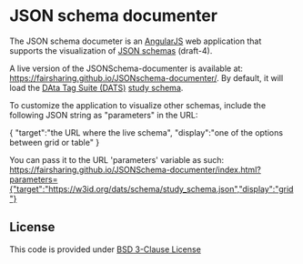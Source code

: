 # JSON schema documenter

The JSON schema documeter is an [AngularJS](https://angularjs.org/) web application that supports the visualization of [JSON schemas](https://json-schema.org/) (draft-4).

A live version of the JSONSchema-documenter is available at: https://fairsharing.github.io/JSONschema-documenter/. By default, it will load the [DAta Tag Suite (DATS)](https://github.com/datatagsuite) [study schema](https://w3id.org/dats/schema/study_schema.json).

To customize the application to visualize other schemas, include the following JSON string as "parameters" in the URL:

{
    "target":"the URL where the live schema",
    "display":"one of the options between grid or table"
}

You can pass it to the URL 'parameters' variable as such:
https://fairsharing.github.io/JSONSchema-documenter/index.html?parameters={"target":"https://w3id.org/dats/schema/study_schema.json","display":"grid"}


## License

This code is provided under [BSD 3-Clause License](https://github.com/FAIRsharing/JSONschema-documenter/blob/master/LICENSE)
